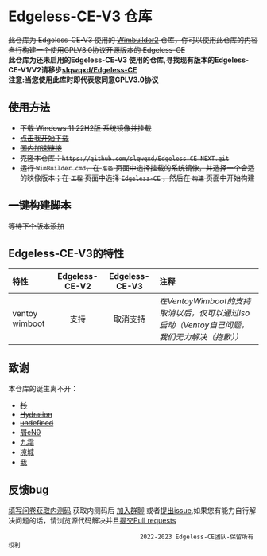 # Edgeless-CE-V3 仓库
<del>此仓库为 Edgeless-CE-V3 使用的 [Wimbuilder2](https://github.com/slorelee/wimbuilder2) 仓库，你可以使用此仓库的内容自行构建一个使用GPLV3.0协议开源版本的 Edgeless-CE</del><br>
__此仓库为还未启用的Edgeless-CE-V3 使用的仓库,寻找现有版本的Edgeless-CE-V1/V2请移步[slqwqxd/Edgeless-CE](https://github.com/slqwqxd/Edgeless-CE)__<br>
**注意:当您使用此库时即代表您同意GPLV3.0协议**
  
## <del>使用方法</del>
* <del>下载 Windows 11 22H2版 系统镜像并挂载</del>
* <del>[点击我开始下载](https://onemanager-one-virid.vercel.app/main/os/zh-cn_windows_11_business_editions_updated_june_2022_x64_dvd_0b165f6d.iso)</del>
* <del>[国内加速链接](https://slqwqsoft-my.sharepoint.com/:u:/g/personal/we_slqwqsoft_onmicrosoft_com/EbyQz5YiW6NAp1-XpCYHO7oB4mIxmiZBZ8hJQ98yf-LAsg?e=s5ysPk)</del>
* <del>克隆本仓库：`https://github.com/slqwqxd/Edgeless-CE-NEXT.git`</del>
* <del>运行 `WimBuilder.cmd`，在 `准备` 页面中选择挂载的系统镜像，并选择一个合适的映像版本；在 `工程` 页面中选择 `Edgeless-CE` ，然后在 `构建` 页面中开始构建</del>

## <del>一键构建脚本</del>
  <del>等待下个版本添加</del>

## Edgeless-CE-V3的特性
|特性|Edgeless-CE-V2|Edgeless-CE-V3|注释|
|:---|:---:|:---:|:---|
|ventoy wimboot|支持|取消支持|_在VentoyWimboot的支持取消以后，仅可以通过iso启动（Ventoy自己问题，我们无力解决（抱歉））_|

## 致谢
本仓库的诞生离不开：
* <del>[杉](https://github.com/834772509)</del>
* <del>[Hydration](https://github.com/hydrati)</del>
* <del>[undefined](https://github.com/undefined-ux)</del>
* <del>[屑cN0](https://github.com/Cnotech)</del>
* [九霜](https://github.com/littlepai114514)
* [凉城](https://github.com/lcdl6)
* [我](https://github.com/slqwqxd)

## 反馈bug
[填写问卷获取内测码](https://www.wjx.cn/vm/QAJUmGm.aspx)
获取内测码后
[加入群聊](https://jq.qq.com/?_wv=1027&k=mQLo2rRU)
或者[提出issue](https://github.com/slqwqxd/Edgeless-CE-NEXT/issues/new/choose),如果您有能力自行解决问题的话，请浏览源代码解决并且[提交Pull requests](https://github.com/slqwqxd/Edgeless-CE-NEXT/pulls)

                                         2022-2023 Edgeless-CE团队-保留所有权利
